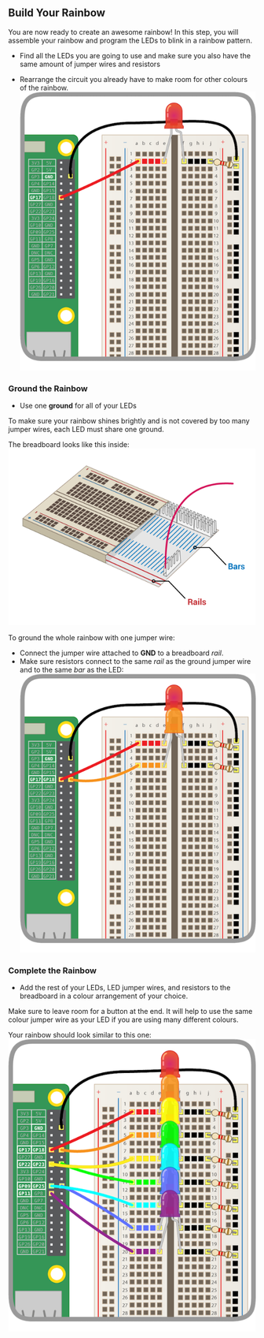 ## Build Your Rainbow

You are now ready to create an awesome rainbow! In this step, you will assemble your rainbow and program the LEDs to blink in a rainbow pattern.


+ Find all the LEDs you are going to use and make sure you also have the same amount of jumper wires and resistors

+ Rearrange the circuit you already have to make room for other colours of the rainbow.
![Circuit Rearranged](images/oneled.png)


### Ground the Rainbow

+ Use one **ground** for all of your LEDs

To make sure your rainbow shines brightly and is not covered by too many jumper wires, each LED must share one ground.

The breadboard looks like this inside:
![Breadboard Cross-Section](images/breadboardxsection.png)

To ground the whole rainbow with one jumper wire:
+ Connect the jumper wire attached to **GND** to a breadboard *rail*.
+ Make sure resistors connect to the same *rail* as the ground jumper wire and to the same *bar* as the LED:
![Adding LEDs](images/twoleds.png)


### Complete the Rainbow

+ Add the rest of your LEDs, LED jumper wires, and resistors to the breadboard in a colour arrangement of your choice.

Make sure to leave room for a button at the end.
It will help to use the same colour jumper wire as your LED if you are using many different colours.

Your rainbow should look similar to this one:
![Rainbow LEDs](images/rainbowleds.png)
